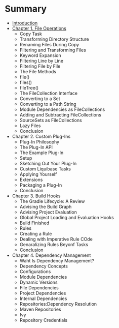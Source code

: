 # Summary

* [Introduction](README.md)
* [Chapter 1. File Operations](chapter1.md)
   * Copy Task
   * Transforming Directory Structure
   * Renaming Files During Copy
   * Filtering and Transforming Files
   * Keyword Expansion
   * Filtering Line by Line
   * Filtering File by File
   * The File Methods
   * file()
   * files()
   * fileTree()
   * The FileCollection Interface
   * Converting to a Set
   * Converting to a Path String
   * Module Dependencies as FileCollections
   * Adding and Subtracting FileCollections
   * SourceSets as FileCollections
   * Lazy Files
   * Conclusion
* Chapter 2. Custom Plug-Ins
   * Plug-In Philosophy
   * The Plug-In API
   * The Example Plug-In
   * Setup
   * Sketching Out Your Plug-In
   * Custom Liquibase Tasks
   * Applying Yourself
   * Extensions
   * Packaging a Plug-In
   * Conclusion
* Chapter 3. Build Hooks
   * The Gradle Lifecycle: A Review
   * Advising the Build Graph
   * Advising Project Evaluation
   * Global Project Loading and Evaluation Hooks
   * Build Finished
   * Rules
   * Creating a Rule
   * Dealing with Imperative Rule COde
   * Genaralizing Rules Beyonf Tasks
   * Conclusion
* Chapter 4. Dependency Management
   * Waht Is Dependency Management?
   * Dependency Concepts
   * Configurations
   * Module Dependencies
   * Dynamic Versions
   * File Dependencies
   * Project Dependencies
   * Internal Dependencies
   * Repositories:Dependency Resolution
   * Maven Repositories
   * Ivy
   * Repository Credentials

